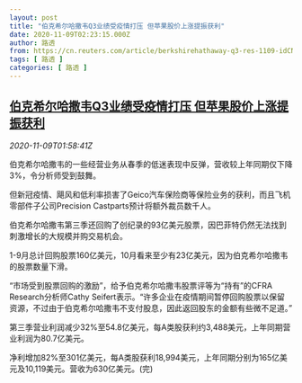 ```yaml
---
layout: post
title: "伯克希尔哈撒韦Q3业绩受疫情打压 但苹果股价上涨提振获利"
date: 2020-11-09T02:23:15.000Z
author: 路透
from: https://cn.reuters.com/article/berkshirehathaway-q3-res-1109-idCNKBS27P047
tags: [ 路透 ]
categories: [ 路透 ]
---
```

<!--1604888595000-->
[伯克希尔哈撒韦Q3业绩受疫情打压 但苹果股价上涨提振获利](https://cn.reuters.com/article/berkshirehathaway-q3-res-1109-idCNKBS27P047)
------

<div>
<div><i>2020-11-09T01:58:41Z</i></div><p>伯克希尔哈撒韦的一些经营业务从春季的低迷表现中反弹，营收较上年同期仅下降3%，令分析师受到鼓舞。</p><p>但新冠疫情、飓风和低利率损害了Geico汽车保险商等保险业务的获利，而且飞机零部件子公司Precision Castparts预计将额外裁员数千人。</p><p>伯克希尔哈撒韦第三季还回购了创纪录的93亿美元股票，因巴菲特仍然无法找到刺激增长的大规模并购交易机会。</p><p>1-9月总计回购股票160亿美元，10月看来至少有23亿美元，因为伯克希尔哈撒韦的股票数量下滑。</p><p>“市场受到股票回购的激励”，给予伯克希尔哈撒韦股票评等为“持有”的CFRA Research分析师Cathy Seifert表示。“许多企业在疫情期间暂停回购股票以保留资源，不过由于伯克希尔哈撒韦不支付股息，因此返回股东的金额有些微不足道。”</p><p>第三季营业利润减少32%至54.8亿美元，每A类股获利约3,488美元，上年同期营业利润为80.7亿美元。</p><p>净利增加82%至301亿美元，每A类股获利18,994美元，上年同期分别为165亿美元及10,119美元。营收为630亿美元。(完)</p>
</div>
